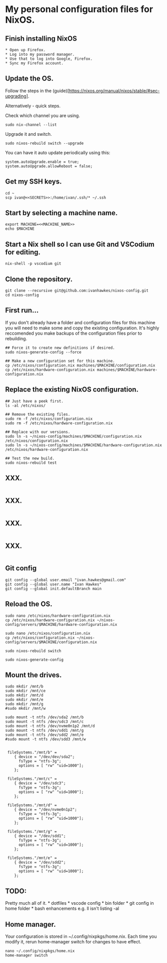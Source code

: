 # My personal configuration files for NixOS.

## Finish installing NixOS

	* Open up Firefox.
	* Log into my password manager.
	* Use that to log into Google, Firefox.
	* Sync my Firefox account.
	
## Update the OS.

Follow the steps in the (guide)[https://nixos.org/manual/nixos/stable/#sec-upgrading].

Alternatively - quick steps.

Check which channel you are using.

```
sudo nix-channel --list
```

Upgrade it and switch.

```
sudo nixos-rebuild switch --upgrade
```
You can have it auto update periodically using this:

```
system.autoUpgrade.enable = true;
system.autoUpgrade.allowReboot = false;
```

## Get my SSH keys.

```
cd ~
scp ivan@<<SECRETS>>:/home/ivan/.ssh/* ~/.ssh
```

## Start by selecting a machine name.

```
export MACHINE=<<MACHINE_NAME>>
echo $MACHINE
```

## Start a Nix shell so I can use Git and VSCodium for editing.
```
nix-shell -p vscodium git
```

## Clone the repository.

```
git clone --recursive git@github.com:ivanhawkes/nixos-config.git
cd nixos-config
```

## First run...

If you don't already have a folder and configuration files for this machine you will need to make some and copy the existing configuration. It's highly reccomended you make backups of the configuration files prior to rebuilding.

```
## Force it to create new definitions if desired.
sudo nixos-generate-config --force

## Make a new configuration set for this machine.
cp /etc/nixos/configuration.nix machines/$MACHINE/configuration.nix
cp /etc/nixos/hardware-configuration.nix machines/$MACHINE/hardware-configuration.nix
```

## Replace the existing NixOS configuration.

```
## Just have a peek first.
ls -al /etc/nixos/

## Remove the existing files.
sudo rm -f /etc/nixos/configuration.nix
sudo rm -f /etc/nixos/hardware-configuration.nix

## Replace with our versions.
sudo ln -s ~/nixos-config/machines/$MACHINE/configuration.nix /etc/nixos/configuration.nix
sudo ln -s ~/nixos-config/machines/$MACHINE/hardware-configuration.nix /etc/nixos/hardware-configuration.nix

## Test the new build.
sudo nixos-rebuild test
```

## XXX.

```
```


## XXX.

```
```


## XXX.

```
```


## XXX.

```
```


## Git config

```
git config --global user.email "ivan.hawkes@gmail.com"
git config --global user.name "Ivan Hawkes"
git config --global init.defaultBranch main
```

## Reload the OS.
```
sudo nano /etc/nixos/hardware-configuration.nix
cp /etc/nixos/hardware-configuration.nix ~/nixos-config/servers/$MACHINE/hardware-configuration.nix

sudo nano /etc/nixos/configuration.nix
cp /etc/nixos/configuration.nix ~/nixos-config/servers/$MACHINE/configuration.nix

sudo nixos-rebuild switch

sudo nixos-generate-config
```

## Mount the drives.
```
sudo mkdir /mnt/b
sudo mkdir /mnt/ce
sudo mkdir /mnt/d
sudo mkdir /mnt/e
sudo mkdir /mnt/g
#sudo mkdir /mnt/w

sudo mount -t ntfs /dev/sda2 /mnt/b
sudo mount -t ntfs /dev/sdc3 /mnt/c
sudo mount -t ntfs /dev/nvme0n1p2 /mnt/d
sudo mount -t ntfs /dev/sdd1 /mnt/g
sudo mount -t ntfs /dev/sdd2 /mnt/e
#sudo mount -t ntfs /dev/sdd3 /mnt/w


 fileSystems."/mnt/b" =
    { device = "/dev/dev/sda2";
      fsType = "ntfs-3g"; 
      options = [ "rw" "uid=1000"];
    };

 fileSystems."/mnt/c" =
    { device = "/dev/sdc3";
      fsType = "ntfs-3g"; 
      options = [ "rw" "uid=1000"];
    };

 fileSystems."/mnt/d" =
    { device = "/dev/nvme0n1p2";
      fsType = "ntfs-3g"; 
      options = [ "rw" "uid=1000"];
    };

 fileSystems."/mnt/g" =
    { device = "/dev/sdd1";
      fsType = "ntfs-3g"; 
      options = [ "rw" "uid=1000"];
    };

 fileSystems."/mnt/e" =
    { device = "/dev/sdd2";
      fsType = "ntfs-3g"; 
      options = [ "rw" "uid=1000"];
    };

```



## TODO:

Pretty much all of it.
	* dotfiles
	* vscode config
	* bin folder
	* git config in home folder
	* bash enhancements e.g. ll isn't listing -al



## Home manager.

Your configuration is stored in ~/.config/nixpkgs/home.nix. Each time you modify it, rerun home-manager switch for changes to have effect.

```
nano ~/.config/nixpkgs/home.nix
home-manager switch
```
